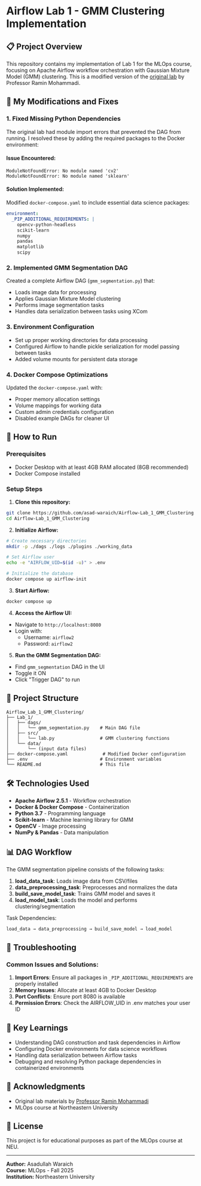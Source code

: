 # Airflow Lab 1 - GMM Clustering Implementation

## 📋 Project Overview
This repository contains my implementation of Lab 1 for the MLOps course, focusing on Apache Airflow workflow orchestration with Gaussian Mixture Model (GMM) clustering. This is a modified version of the [original lab](https://github.com/raminmohammadi/MLOps/tree/main/Labs/Airflow_Labs/Lab_1) by Professor Ramin Mohammadi.

## 🔧 My Modifications and Fixes

### 1. **Fixed Missing Python Dependencies**
The original lab had module import errors that prevented the DAG from running. I resolved these by adding the required packages to the Docker environment:

#### **Issue Encountered:**
```
ModuleNotFoundError: No module named 'cv2'
ModuleNotFoundError: No module named 'sklearn'
```

#### **Solution Implemented:**
Modified `docker-compose.yaml` to include essential data science packages:
```yaml
environment:
  _PIP_ADDITIONAL_REQUIREMENTS: |
    opencv-python-headless
    scikit-learn
    numpy
    pandas
    matplotlib
    scipy
```

### 2. **Implemented GMM Segmentation DAG**
Created a complete Airflow DAG (`gmm_segmentation.py`) that:
- Loads image data for processing
- Applies Gaussian Mixture Model clustering
- Performs image segmentation tasks
- Handles data serialization between tasks using XCom

### 3. **Environment Configuration**
- Set up proper working directories for data processing
- Configured Airflow to handle pickle serialization for model passing between tasks
- Added volume mounts for persistent data storage

### 4. **Docker Compose Optimizations**
Updated the `docker-compose.yaml` with:
- Proper memory allocation settings
- Volume mappings for working data
- Custom admin credentials configuration
- Disabled example DAGs for cleaner UI

## 🚀 How to Run

### Prerequisites
- Docker Desktop with at least 4GB RAM allocated (8GB recommended)
- Docker Compose installed

### Setup Steps

1. **Clone this repository:**
```bash
git clone https://github.com/asad-waraich/Airflow-Lab_1_GMM_Clustering.git
cd Airflow-Lab_1_GMM_Clustering
```

2. **Initialize Airflow:**
```bash
# Create necessary directories
mkdir -p ./dags ./logs ./plugins ./working_data

# Set Airflow user
echo -e "AIRFLOW_UID=$(id -u)" > .env

# Initialize the database
docker compose up airflow-init
```

3. **Start Airflow:**
```bash
docker compose up
```

4. **Access the Airflow UI:**
- Navigate to `http://localhost:8080`
- Login with:
  - Username: `airflow2`
  - Password: `airflow2`

5. **Run the GMM Segmentation DAG:**
- Find `gmm_segmentation` DAG in the UI
- Toggle it ON
- Click "Trigger DAG" to run

## 📁 Project Structure
```
Airflow_Lab_1_GMM_Clustering/
├── Lab_1/
│   ├── dags/
│   │   └── gmm_segmentation.py    # Main DAG file
│   ├── src/
│   │   └── lab.py                 # GMM clustering functions
│   └── data/
│       └── (input data files)
├── docker-compose.yaml             # Modified Docker configuration
├── .env                           # Environment variables
└── README.md                      # This file
```

## 🛠️ Technologies Used
- **Apache Airflow 2.5.1** - Workflow orchestration
- **Docker & Docker Compose** - Containerization
- **Python 3.7** - Programming language
- **Scikit-learn** - Machine learning library for GMM
- **OpenCV** - Image processing
- **NumPy & Pandas** - Data manipulation

## 📊 DAG Workflow

The GMM segmentation pipeline consists of the following tasks:

1. **load_data_task**: Loads image data from CSV/files
2. **data_preprocessing_task**: Preprocesses and normalizes the data
3. **build_save_model_task**: Trains GMM model and saves it
4. **load_model_task**: Loads the model and performs clustering/segmentation

Task Dependencies:
```
load_data → data_preprocessing → build_save_model → load_model
```

## 🐛 Troubleshooting

### Common Issues and Solutions:

1. **Import Errors**: Ensure all packages in `_PIP_ADDITIONAL_REQUIREMENTS` are properly installed
2. **Memory Issues**: Allocate at least 4GB to Docker Desktop
3. **Port Conflicts**: Ensure port 8080 is available
4. **Permission Errors**: Check the AIRFLOW_UID in .env matches your user ID

## 📝 Key Learnings
- Understanding DAG construction and task dependencies in Airflow
- Configuring Docker environments for data science workflows
- Handling data serialization between Airflow tasks
- Debugging and resolving Python package dependencies in containerized environments

## 🙏 Acknowledgments
- Original lab materials by [Professor Ramin Mohammadi](https://github.com/raminmohammadi)
- MLOps course at Northeastern University

## 📄 License
This project is for educational purposes as part of the MLOps course at NEU.

---
**Author:** Asadullah Waraich  
**Course:** MLOps - Fall 2025  
**Institution:** Northeastern University
